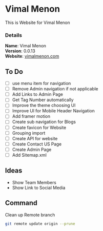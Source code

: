 # Vimal Menon

This is Website for Vimal Menon

### Details

<b>Name</b>: Vimal Menon
<br/>
<b>Version</b>: 0.0.13
<br/>
<b>Website</b>: [vimalmenon.com](https://vimalmenon.com)
<br/>

## To Do

- [ ] use menu item for navigation
- [ ] Remove Admin navigation if not applicable
- [ ] Add Links to Admin Page
- [ ] Get Tag Number automatically
- [ ] Improve the theme choosing UI
- [ ] Improve UI for Mobile Header Navigation
- [ ] Add framer motion
- [ ] Create sub navigation for Blogs
- [ ] Create favicon for Website
- [ ] Grouping import
- [ ] Create API for website
- [ ] Create Contact US Page
- [ ] Create Admin Page
- [ ] Add Sitemap.xml

## Ideas

- Show Team Members
- Show Link to Social Media

## Command
Clean up Remote branch
```sh
git remote update origin --prune
```
